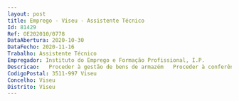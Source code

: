```yaml
--- 
layout: post
title: Emprego - Viseu - Assistente Técnico
Id: 81429
Ref: OE202010/0778
DataAbertura: 2020-10-30
DataFecho: 2020-11-16
Trabalho: Assistente Técnico
Empregador: Instituto do Emprego e Formação Profissional, I.P.
Descricao:   Proceder à gestão de bens de armazém   Proceder à conferência e receção de bens para armazém   Proceder ao armazenamento e codificação dos bens armazenáveis   Assegurar a preparação e fornecimentos dos bens solicitados ao armazém.  Proceder à imputação dos documentos de despesa e efetuar os registos emaplicação informática das operações efetuadas em armazém   Proceder ao levantamento de necessidades e reposições de stock do materialem armazém   Efetuar documentos de trabalhos em formato Word  Excel, e restantesprogramas do OFFICE   Efetuar atendimento telefónico.
CodigoPostal: 3511-997 Viseu
Concelho: Viseu
Distrito: Viseu
--- 
```

